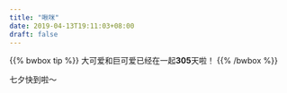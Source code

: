```yaml
---
title: "啾咪"
date: 2019-04-13T19:11:03+08:00
draft: false
---
```


{{% bwbox tip %}}
大可爱和巨可爱已经在一起**305**天啦！
{{% /bwbox %}}

七夕快到啦～
